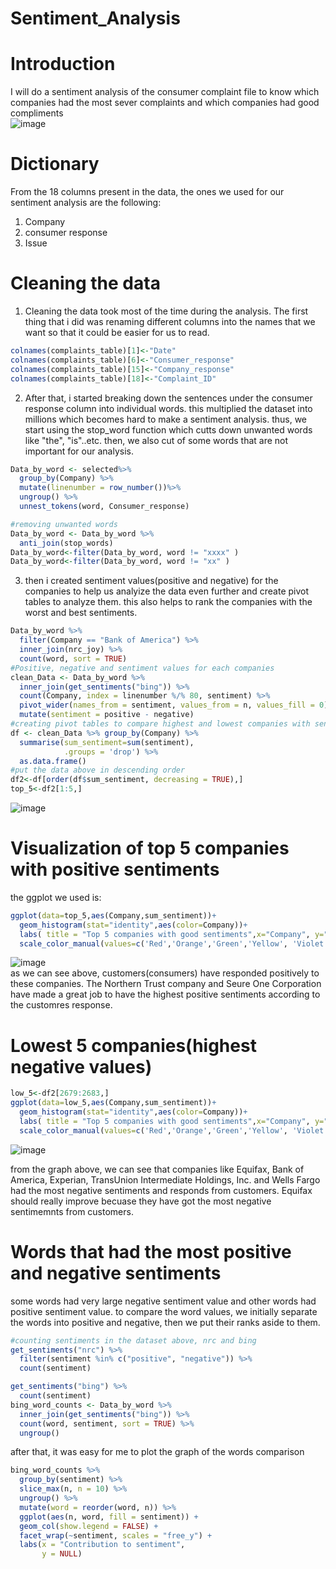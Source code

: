 # Sentiment_Analysis
# Introduction  
I will do a sentiment analysis of the consumer complaint file to know which companies had the most sever complaints and which companies had good compliments  
![image](https://user-images.githubusercontent.com/118494139/222984814-6e63a002-6123-4d7b-95c8-7b3e6461b999.png)  
# Dictionary  
From the 18 columns present in the data, the ones we used for our sentiment analysis are the following:  

1. Company  
2. consumer response  
3. Issue  
# Cleaning the data  
1. Cleaning the data took most of the time during the analysis. The first thing that i did was renaming different columns into the names that we want so that it could be easier for us to read.  
```r
colnames(complaints_table)[1]<-"Date"
colnames(complaints_table)[6]<-"Consumer_response"
colnames(complaints_table)[15]<-"Company_response"
colnames(complaints_table)[18]<-"Complaint_ID"
```  
2. After that, i started breaking down the sentences under the consumer response column into individual words. this multiplied the dataset into millions which becomes hard to make a sentiment analysis. thus, we start using the stop_word function which cutts down unwanted words like "the", "is"..etc. then, we also cut of some words that are not important for our analysis.  
```r
Data_by_word <- selected%>%
  group_by(Company) %>%
  mutate(linenumber = row_number())%>%
  ungroup() %>%
  unnest_tokens(word, Consumer_response)

#removing unwanted words
Data_by_word <- Data_by_word %>%
  anti_join(stop_words)
Data_by_word<-filter(Data_by_word, word != "xxxx" )
Data_by_word<-filter(Data_by_word, word != "xx" )
```   
3. then i created sentiment values(positive and negative) for the companies to help us analyize the data even further and create pivot tables to analyze them. this also helps to rank the companies with the worst and best sentiments.
```r
Data_by_word %>%
  filter(Company == "Bank of America") %>%
  inner_join(nrc_joy) %>%
  count(word, sort = TRUE)
#Positive, negative and sentiment values for each companies
clean_Data <- Data_by_word %>%
  inner_join(get_sentiments("bing")) %>%
  count(Company, index = linenumber %/% 80, sentiment) %>%
  pivot_wider(names_from = sentiment, values_from = n, values_fill = 0) %>% 
  mutate(sentiment = positive - negative)
#creating pivot tables to compare highest and lowest companies with sentiments
df <- clean_Data %>% group_by(Company) %>% 
  summarise(sum_sentiment=sum(sentiment),
            .groups = 'drop') %>%
  as.data.frame()
#put the data above in descending order
df2<-df[order(df$sum_sentiment, decreasing = TRUE),]
top_5<-df2[1:5,]
```
![image](https://user-images.githubusercontent.com/118494139/222988873-0cf76738-9564-44a6-b405-1a788b2ec595.png)  

# Visualization of top 5 companies with positive sentiments  
the ggplot we used is:  
```r
ggplot(data=top_5,aes(Company,sum_sentiment))+
  geom_histogram(stat="identity",aes(color=Company))+
  labs( title = "Top 5 companies with good sentiments",x="Company", y="Sentiment value")+
  scale_color_manual(values=c('Red','Orange','Green','Yellow', 'Violet'))
  ```

![image](https://user-images.githubusercontent.com/118494139/222989060-698d0345-f029-4fd1-937f-b2083ccd6c12.png)  
as we can see above, customers(consumers) have responded positively to these companies. The Northern Trust company and Seure One Corporation have made a great job to have the highest positive sentiments according to the customres response.  
# Lowest 5 companies(highest negative values)  
```r
low_5<-df2[2679:2683,]
ggplot(data=low_5,aes(Company,sum_sentiment))+
  geom_histogram(stat="identity",aes(color=Company))+
  labs( title = "Top 5 companies with good sentiments",x="Company", y="Sentiment value")+
  scale_color_manual(values=c('Red','Orange','Green','Yellow', 'Violet'))
  ```
![image](https://user-images.githubusercontent.com/118494139/222989516-e418fbf3-330f-47cd-874e-c3772febffed.png)  

from the graph above, we can see that companies like Equifax, Bank of America, Experian, TransUnion Intermediate Holdings, Inc. and Wells Fargo had the most negative sentiments and responds from customers. Equifax should really improve becuase they have got the most negative sentimemnts from customers.  

# Words that had the most positive and negative sentiments  
some words had very large negative sentiment value and other words had positive sentiment value. to compare the word values, we initially separate the words into positive and negative, then we put their ranks aside to them.  
```r
#counting sentiments in the dataset above, nrc and bing 
get_sentiments("nrc") %>% 
  filter(sentiment %in% c("positive", "negative")) %>% 
  count(sentiment)

get_sentiments("bing") %>% 
  count(sentiment)
bing_word_counts <- Data_by_word %>%
  inner_join(get_sentiments("bing")) %>%
  count(word, sentiment, sort = TRUE) %>%
  ungroup()
```  
after that, it was easy for me to plot the graph of the words comparison  
```r
bing_word_counts %>%
  group_by(sentiment) %>%
  slice_max(n, n = 10) %>% 
  ungroup() %>%
  mutate(word = reorder(word, n)) %>%
  ggplot(aes(n, word, fill = sentiment)) +
  geom_col(show.legend = FALSE) +
  facet_wrap(~sentiment, scales = "free_y") +
  labs(x = "Contribution to sentiment",
       y = NULL)
```  













 









